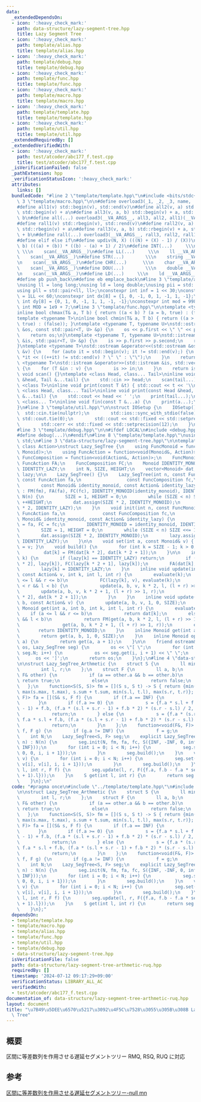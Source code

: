 ```yaml
---
data:
  _extendedDependsOn:
  - icon: ':heavy_check_mark:'
    path: data-structure/lazy-segment-tree.hpp
    title: Lazy Segment Tree
  - icon: ':heavy_check_mark:'
    path: template/alias.hpp
    title: template/alias.hpp
  - icon: ':heavy_check_mark:'
    path: template/debug.hpp
    title: template/debug.hpp
  - icon: ':heavy_check_mark:'
    path: template/func.hpp
    title: template/func.hpp
  - icon: ':heavy_check_mark:'
    path: template/macro.hpp
    title: template/macro.hpp
  - icon: ':heavy_check_mark:'
    path: template/template.hpp
    title: template/template.hpp
  - icon: ':heavy_check_mark:'
    path: template/util.hpp
    title: template/util.hpp
  _extendedRequiredBy: []
  _extendedVerifiedWith:
  - icon: ':heavy_check_mark:'
    path: test/atcoder/abc177_f.test.cpp
    title: test/atcoder/abc177_f.test.cpp
  _isVerificationFailed: false
  _pathExtension: hpp
  _verificationStatusIcon: ':heavy_check_mark:'
  attributes:
    links: []
  bundledCode: "#line 2 \"template/template.hpp\"\n#include <bits/stdc++.h>\n#line\
    \ 3 \"template/macro.hpp\"\n\n#define overload3(_1, _2, _3, name, ...) name\n\
    #define all1(v) std::begin(v), std::end(v)\n#define all2(v, a) std::begin(v),\
    \ std::begin(v) + a\n#define all3(v, a, b) std::begin(v) + a, std::begin(v) +\
    \ b\n#define all(...) overload3(__VA_ARGS__, all3, all2, all1)(__VA_ARGS__)\n\
    #define rall1(v) std::rbegin(v), std::rend(v)\n#define rall2(v, a) std::rbegin(v),\
    \ std::rbegin(v) + a\n#define rall3(v, a, b) std::rbegin(v) + a, std::rbegin(v)\
    \ + b\n#define rall(...) overload3(__VA_ARGS__, rall3, rall2, rall1)(__VA_ARGS__)\n\
    #define elif else if\n#define updiv(N, X) (((N) + (X) - 1) / (X))\n#define sigma(a,\
    \ b) (((a) + (b)) * ((b) - (a) + 1) / 2)\n#define INT(...)     \\\n    int __VA_ARGS__;\
    \ \\\n    scan(__VA_ARGS__)\n#define LL(...)     \\\n    ll __VA_ARGS__; \\\n\
    \    scan(__VA_ARGS__)\n#define STR(...)        \\\n    string __VA_ARGS__; \\\
    \n    scan(__VA_ARGS__)\n#define CHR(...)      \\\n    char __VA_ARGS__; \\\n\
    \    scan(__VA_ARGS__)\n#define DOU(...)        \\\n    double __VA_ARGS__; \\\
    \n    scan(__VA_ARGS__)\n#define LD(...)     \\\n    ld __VA_ARGS__; \\\n    scan(__VA_ARGS__)\n\
    #define pb push_back\n#define eb emplace_back\n#line 3 \"template/alias.hpp\"\n\
    \nusing ll = long long;\nusing ld = long double;\nusing pii = std::pair<int, int>;\n\
    using pll = std::pair<ll, ll>;\nconstexpr int inf = 1 << 30;\nconstexpr ll INF\
    \ = 1LL << 60;\nconstexpr int dx[8] = {1, 0, -1, 0, 1, -1, 1, -1};\nconstexpr\
    \ int dy[8] = {0, 1, 0, -1, 1, 1, -1, -1};\nconstexpr int mod = 998244353;\nconstexpr\
    \ int MOD = 1e9 + 7;\n#line 3 \"template/func.hpp\"\n\ntemplate <typename T>\n\
    inline bool chmax(T& a, T b) { return ((a < b) ? (a = b, true) : (false)); }\n\
    template <typename T>\ninline bool chmin(T& a, T b) { return ((a > b) ? (a = b,\
    \ true) : (false)); }\ntemplate <typename T, typename U>\nstd::ostream &operator<<(std::ostream\
    \ &os, const std::pair<T, U> &p) {\n    os << p.first << \" \" << p.second;\n\
    \    return os;\n}\ntemplate <typename T, typename U>\nstd::istream &operator>>(std::istream\
    \ &is, std::pair<T, U> &p) {\n    is >> p.first >> p.second;\n    return is;\n\
    }\ntemplate <typename T>\nstd::ostream &operator<<(std::ostream &os, const std::vector<T>\
    \ &v) {\n    for (auto it = std::begin(v); it != std::end(v);) {\n        os <<\
    \ *it << ((++it) != std::end(v) ? \" \" : \"\");\n    }\n    return os;\n}\ntemplate\
    \ <typename T>\nstd::istream &operator>>(std::istream &is, std::vector<T> &v)\
    \ {\n    for (T &in : v) {\n        is >> in;\n    }\n    return is;\n}\ninline\
    \ void scan() {}\ntemplate <class Head, class... Tail>\ninline void scan(Head\
    \ &head, Tail &...tail) {\n    std::cin >> head;\n    scan(tail...);\n}\ntemplate\
    \ <class T>\ninline void print(const T &t) { std::cout << t << '\\n'; }\ntemplate\
    \ <class Head, class... Tail>\ninline void print(const Head &head, const Tail\
    \ &...tail) {\n    std::cout << head << ' ';\n    print(tail...);\n}\ntemplate\
    \ <class... T>\ninline void fin(const T &...a) {\n    print(a...);\n    exit(0);\n\
    }\n#line 3 \"template/util.hpp\"\n\nstruct IOSetup {\n    IOSetup() {\n      \
    \  std::cin.tie(nullptr);\n        std::ios::sync_with_stdio(false);\n       \
    \ std::cout.tie(0);\n        std::cout << std::fixed << std::setprecision(12);\n\
    \        std::cerr << std::fixed << std::setprecision(12);\n    }\n} IOSetup;\n\
    #line 3 \"template/debug.hpp\"\n\n#ifdef LOCAL\n#include <debug.hpp>\n#else\n\
    #define debug(...)\n#endif\n#line 8 \"template/template.hpp\"\nusing namespace\
    \ std;\n#line 3 \"data-structure/lazy-segment-tree.hpp\"\n\ntemplate <class Monoid,\
    \ class Action>\nstruct Lazy_SegTree {\n    using FuncMonoid = function<Monoid(Monoid,\
    \ Monoid)>;\n    using FuncAction = function<void(Monoid&, Action)>;\n    using\
    \ FuncComposition = function<void(Action&, Action)>;\n    FuncMonoid FM;\n   \
    \ FuncAction FA;\n    FuncComposition FC;\n    Monoid IDENTITY_MONOID;\n    Action\
    \ IDENTITY_LAZY;\n    int N, SIZE, HEIGHT;\n    vector<Monoid> dat;\n    vector<Action>\
    \ lazy;\n\n    Lazy_SegTree() {}\n    Lazy_SegTree(int n, const FuncMonoid fm,\
    \ const FuncAction fa,\n                 const FuncComposition fc,\n         \
    \        const Monoid& identity_monoid, const Action& identity_lazy)\n       \
    \ : FM(fm), FA(fa), FC(fc), IDENTITY_MONOID(identity_monoid), IDENTITY_LAZY(identity_lazy),\
    \ N(n) {\n        SIZE = 1, HEIGHT = 0;\n        while (SIZE < n) SIZE <<= 1,\
    \ ++HEIGHT;\n        dat.assign(SIZE * 2, IDENTITY_MONOID);\n        lazy.assign(SIZE\
    \ * 2, IDENTITY_LAZY);\n    }\n    void init(int n, const FuncMonoid fm, const\
    \ FuncAction fa,\n              const FuncComposition fc,\n              const\
    \ Monoid& identity_monoid, const Action& identity_lazy) {\n        FM = fm, FA\
    \ = fa, FC = fc;\n        IDENTITY_MONOID = identity_monoid, IDENTITY_LAZY = identity_lazy;\n\
    \        SIZE = 1, HEIGHT = 0;\n        while (SIZE < n) SIZE <<= 1, ++HEIGHT;\n\
    \        dat.assign(SIZE * 2, IDENTITY_MONOID);\n        lazy.assign(SIZE * 2,\
    \ IDENTITY_LAZY);\n    }\n\n    void set(int a, const Monoid& v) { dat[a + SIZE]\
    \ = v; }\n    void build() {\n        for (int k = SIZE - 1; k > 0; --k)\n   \
    \         dat[k] = FM(dat[k * 2], dat[k * 2 + 1]);\n    }\n\n    inline void evaluate(int\
    \ k) {\n        if (lazy[k] == IDENTITY_LAZY) return;\n        if (k < SIZE) FC(lazy[k\
    \ * 2], lazy[k]), FC(lazy[k * 2 + 1], lazy[k]);\n        FA(dat[k], lazy[k]);\n\
    \        lazy[k] = IDENTITY_LAZY;\n    }\n    inline void update(int a, int b,\
    \ const Action& v, int k, int l, int r) {\n        evaluate(k);\n        if (a\
    \ <= l && r <= b)\n            FC(lazy[k], v), evaluate(k);\n        else if (a\
    \ < r && l < b) {\n            update(a, b, v, k * 2, l, (l + r) >> 1);\n    \
    \        update(a, b, v, k * 2 + 1, (l + r) >> 1, r);\n            dat[k] = FM(dat[k\
    \ * 2], dat[k * 2 + 1]);\n        }\n    }\n    inline void update(int a, int\
    \ b, const Action& v) {\n        update(a, b, v, 1, 0, SIZE);\n    }\n\n    inline\
    \ Monoid get(int a, int b, int k, int l, int r) {\n        evaluate(k);\n    \
    \    if (a <= l && r <= b)\n            return dat[k];\n        else if (a < r\
    \ && l < b)\n            return FM(get(a, b, k * 2, l, (l + r) >> 1),\n      \
    \                get(a, b, k * 2 + 1, (l + r) >> 1, r));\n        else\n     \
    \       return IDENTITY_MONOID;\n    }\n    inline Monoid get(int a, int b) {\n\
    \        return get(a, b, 1, 0, SIZE);\n    }\n    inline Monoid operator[](int\
    \ a) {\n        return get(a, a + 1);\n    }\n\n    friend ostream& operator<<(ostream&\
    \ os, Lazy_SegTree seg) {\n        os << \"[ \";\n        for (int i = 0; i <\
    \ seg.N; i++) {\n            os << seg.get(i, i + 1) << \" \";\n        }\n  \
    \      os << ']';\n        return os;\n    }\n};\n#line 4 \"data-structure/lazy-segment-tree-arthmetic-ruq.hpp\"\
    \n\nstruct Lazy_SegTree_Arthmetic {\n    struct S {\n        ll min, max, sum;\n\
    \        int l, r;\n    };\n    struct F {\n        ll a, b;\n        bool operator==(const\
    \ F& other) {\n            if (a == other.a && b == other.b)\n               \
    \ return true;\n            else\n                return false;\n        }\n \
    \   };\n    function<S(S, S)> fm = [](S s, S t) -> S { return {min(s.min, t.min),\
    \ max(s.max, t.max), s.sum + t.sum, min(s.l, t.l), max(s.r, t.r)}; };\n    function<void(S&,\
    \ F)> fa = [](S& s, F f) {\n        if (f.a == INF) {\n            return;\n \
    \       }\n        if (f.a >= 0) {\n            s = {f.a * s.l + f.b, f.a * (s.r\
    \ - 1) + f.b, (f.a * (s.l + s.r - 1) + f.b * 2) * (s.r - s.l) / 2, s.l, s.r};\n\
    \            return;\n        } else {\n            s = {f.a * (s.r - 1) + f.b,\
    \ f.a * s.l + f.b, (f.a * (s.l + s.r - 1) + f.b * 2) * (s.r - s.l) / 2, s.l, s.r};\n\
    \            return;\n        }\n    };\n    function<void(F&, F)> fc = [](F&\
    \ f, F g) {\n        if (g.a != INF) {\n            f = g;\n        }\n    };\n\
    \    int N;\n    Lazy_SegTree<S, F> seg;\n    explicit Lazy_SegTree_Arthmetic(int\
    \ n) : N(n) {\n        seg.init(N, fm, fa, fc, S({INF, -INF, 0, inf, -inf}), F({INF,\
    \ INF}));\n        for (int i = 0; i < N; i++) {\n            seg.set(i, S({0,\
    \ 0, 0, i, i + 1}));\n        }\n        seg.build();\n    }\n    void init(vector<int>\
    \ v) {\n        for (int i = 0; i < N; i++) {\n            seg.set(i, S({v[i],\
    \ v[i], v[i], i, i + 1}));\n        }\n        seg.build();\n    }\n    void update(int\
    \ l, int r, F f) {\n        seg.update(l, r, F({f.a, f.b - f.a * seg.get(l, l\
    \ + 1).l}));\n    }\n    S get(int l, int r) {\n        return seg.get(l, r);\n\
    \    }\n};\n"
  code: "#pragma once\n#include \"../template/template.hpp\"\n#include \"../data-structure/lazy-segment-tree.hpp\"\
    \n\nstruct Lazy_SegTree_Arthmetic {\n    struct S {\n        ll min, max, sum;\n\
    \        int l, r;\n    };\n    struct F {\n        ll a, b;\n        bool operator==(const\
    \ F& other) {\n            if (a == other.a && b == other.b)\n               \
    \ return true;\n            else\n                return false;\n        }\n \
    \   };\n    function<S(S, S)> fm = [](S s, S t) -> S { return {min(s.min, t.min),\
    \ max(s.max, t.max), s.sum + t.sum, min(s.l, t.l), max(s.r, t.r)}; };\n    function<void(S&,\
    \ F)> fa = [](S& s, F f) {\n        if (f.a == INF) {\n            return;\n \
    \       }\n        if (f.a >= 0) {\n            s = {f.a * s.l + f.b, f.a * (s.r\
    \ - 1) + f.b, (f.a * (s.l + s.r - 1) + f.b * 2) * (s.r - s.l) / 2, s.l, s.r};\n\
    \            return;\n        } else {\n            s = {f.a * (s.r - 1) + f.b,\
    \ f.a * s.l + f.b, (f.a * (s.l + s.r - 1) + f.b * 2) * (s.r - s.l) / 2, s.l, s.r};\n\
    \            return;\n        }\n    };\n    function<void(F&, F)> fc = [](F&\
    \ f, F g) {\n        if (g.a != INF) {\n            f = g;\n        }\n    };\n\
    \    int N;\n    Lazy_SegTree<S, F> seg;\n    explicit Lazy_SegTree_Arthmetic(int\
    \ n) : N(n) {\n        seg.init(N, fm, fa, fc, S({INF, -INF, 0, inf, -inf}), F({INF,\
    \ INF}));\n        for (int i = 0; i < N; i++) {\n            seg.set(i, S({0,\
    \ 0, 0, i, i + 1}));\n        }\n        seg.build();\n    }\n    void init(vector<int>\
    \ v) {\n        for (int i = 0; i < N; i++) {\n            seg.set(i, S({v[i],\
    \ v[i], v[i], i, i + 1}));\n        }\n        seg.build();\n    }\n    void update(int\
    \ l, int r, F f) {\n        seg.update(l, r, F({f.a, f.b - f.a * seg.get(l, l\
    \ + 1).l}));\n    }\n    S get(int l, int r) {\n        return seg.get(l, r);\n\
    \    }\n};"
  dependsOn:
  - template/template.hpp
  - template/macro.hpp
  - template/alias.hpp
  - template/func.hpp
  - template/util.hpp
  - template/debug.hpp
  - data-structure/lazy-segment-tree.hpp
  isVerificationFile: false
  path: data-structure/lazy-segment-tree-arthmetic-ruq.hpp
  requiredBy: []
  timestamp: '2024-07-12 09:17:29+09:00'
  verificationStatus: LIBRARY_ALL_AC
  verifiedWith:
  - test/atcoder/abc177_f.test.cpp
documentation_of: data-structure/lazy-segment-tree-arthmetic-ruq.hpp
layout: document
title: "\u7B49\u5DEE\u6570\u5217\u3092\u4F5C\u7528\u3055\u305B\u308B Lazy Segment\
  \ Tree"
---
```


## 概要

区間に等差数列を作用させる遅延セグメントツリー
RMQ, RSQ, RUQ に対応

## 参考

[区間に等差数列を作用させる遅延セグメントツリー-null mn](https://null-mn.hatenablog.com/entry/2021/08/22/064325)
